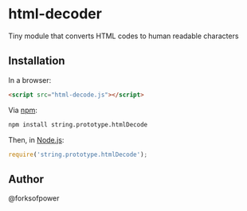 # html-decoder
Tiny module that converts HTML codes to human readable characters

## Installation

In a browser:
```html
<script src="html-decode.js"></script>
```

Via [npm](http://npmjs.org/):
```bash
npm install string.prototype.htmlDecode
```

Then, in [Node.js](http://nodejs.org/):
```js
require('string.prototype.htmlDecode');
```

## Author
@forksofpower
